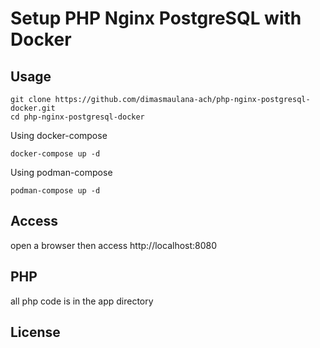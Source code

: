 # Setup PHP Nginx PostgreSQL with Docker

## Usage

```agsl
git clone https://github.com/dimasmaulana-ach/php-nginx-postgresql-docker.git
cd php-nginx-postgresql-docker
```

Using docker-compose
```agsl
docker-compose up -d
```

Using podman-compose
```agsl
podman-compose up -d
```

## Access

open a browser then access http://localhost:8080

## PHP
all php code is in the app directory

## License
